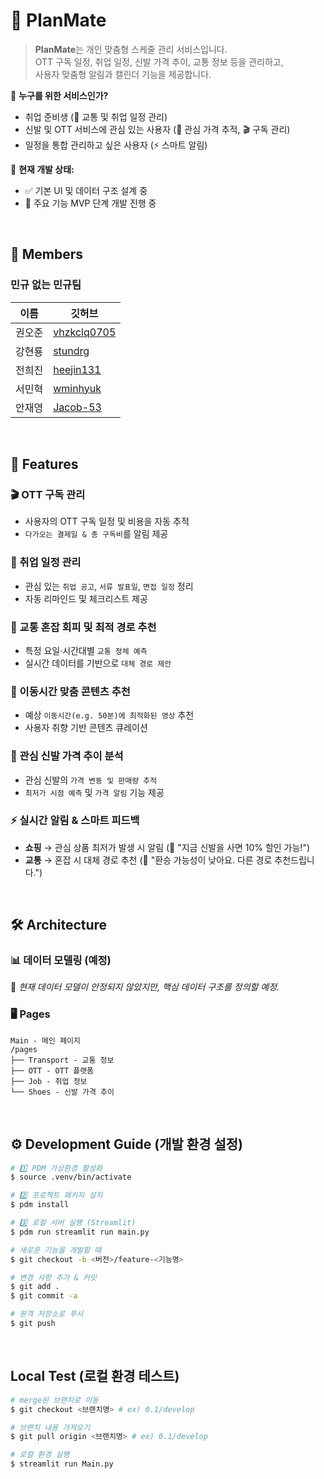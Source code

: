 # 🚀 PlanMate

> **PlanMate**는 개인 맞춤형 스케줄 관리 서비스입니다.  
> OTT 구독 일정, 취업 일정, 신발 가격 추이, 교통 정보 등을 관리하고,  
> 사용자 맞춤형 알림과 캘린더 기능을 제공합니다.

📅 **누구를 위한 서비스인가?**  
- 취업 준비생 (🚆 교통 및 취업 일정 관리)  
- 신발 및 OTT 서비스에 관심 있는 사용자 (👟 관심 가격 추적, 🎬 구독 관리)  
- 일정을 통합 관리하고 싶은 사용자 (⚡ 스마트 알림)  

📌 **현재 개발 상태:**
- ✅ 기본 UI 및 데이터 구조 설계 중
- 🚧 주요 기능 MVP 단계 개발 진행 중

<br>

## **👥 Members**
### **민규 없는 민규팀**
|이름|깃허브|
|---|---|
|권오준|[vhzkclq0705](https://github.com/vhzkclq0705)|
|강현룡|[stundrg](https://github.com/stundrg)|
|전희진|[heejin131](https://github.com/heejin131)|
|서민혁|[wminhyuk](https://github.com/wminhyuk)|
|안재영|[Jacob-53](https://github.com/Jacob-53)|

<br>

## **🌟 Features**  
### 🎬 OTT 구독 관리  
- 사용자의 OTT 구독 일정 및 비용을 자동 추적  
- `다가오는 결제일 & 총 구독비`를 알림 제공  

### 💼 취업 일정 관리  
- 관심 있는 `취업 공고`, `서류 발표일`, `면접 일정` 정리  
- 자동 리마인드 및 체크리스트 제공  

### 🚆 교통 혼잡 회피 및 최적 경로 추천  
- 특정 요일·시간대별 `교통 정체 예측`  
- 실시간 데이터를 기반으로 `대체 경로 제안`  

### 🚀 이동시간 맞춤 콘텐츠 추천  
- 예상 `이동시간(e.g. 50분)에 최적화된 영상` 추천  
- 사용자 취향 기반 콘텐츠 큐레이션  

### 👟 관심 신발 가격 추이 분석  
- 관심 신발의 `가격 변동 및 판매량 추적`  
- `최저가 시점 예측` 및 `가격 알림` 기능 제공  

### ⚡ 실시간 알림 & 스마트 피드백  
- **쇼핑** → 관심 상품 최저가 발생 시 알림 (🛒 "지금 신발을 사면 10% 할인 가능!")  
- **교통** → 혼잡 시 대체 경로 추천 (🚆 "환승 가능성이 낮아요. 다른 경로 추천드립니다.")  

<br>

## **🛠 Architecture**

### **📊 데이터 모델링 (예정)**
📌 *현재 데이터 모델이 안정되지 않았지만, 핵심 데이터 구조를 정의할 예정.*  

### **🖥 Pages**
```
Main - 메인 페이지
/pages
├── Transport - 교통 정보
├── OTT - OTT 플랫폼
├── Job - 취업 정보
└── Shoes - 신발 가격 추이
```

<br>

## **⚙️ Development Guide (개발 환경 설정)**  
```bash
# 1️⃣ PDM 가상환경 활성화
$ source .venv/bin/activate

# 2️⃣ 프로젝트 패키지 설치
$ pdm install

# 3️⃣ 로컬 서버 실행 (Streamlit)
$ pdm run streamlit run main.py

# 새로운 기능을 개발할 때
$ git checkout -b <버전>/feature-<기능명>

# 변경 사항 추가 & 커밋
$ git add .
$ git commit -a

# 원격 저장소로 푸시
$ git push
```

<br>

## **Local Test (로컬 환경 테스트)**
```bash
# merge된 브랜치로 이동
$ git checkout <브랜치명> # ex) 0.1/develop

# 브랜치 내용 가져오기
$ git pull origin <브랜치명> # ex) 0.1/develop

# 로컬 환경 실행
$ streamlit run Main.py
```
